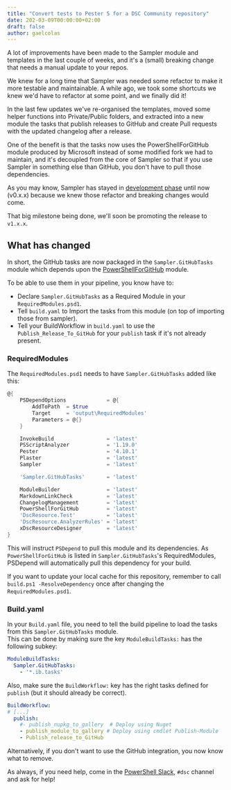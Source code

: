 ```yaml
---
title: "Convert tests to Pester 5 for a DSC Community repository"
date: 202-03-09T00:00:00+02:00
draft: false
author: gaelcolas
---
```


A lot of improvements have been made to the Sampler module and templates in the last couple 
of weeks, and it's a (small) breaking change that needs a manual update to your repos.

We knew for a long time that Sampler was needed some refactor to make it more testable and
maintainable. A while ago, we took some shortcuts we knew we'd have to refactor
at some point, and we finally did it!

In the last few updates we've re-organised the templates, moved some helper functions into Private/Public folders, and extracted into a new module the tasks that publish releases to
GitHub and create Pull requests with the updated changelog after a release.

One of the benefit is that the tasks now uses the PowerShellForGitHub module produced by
Microsoft instead of some modified fork we had to maintain, and it's decoupled from the core
of Sampler so that if you use Sampler in something else than GitHub, you don't have to pull those dependencies.

As you may know, Sampler has stayed in [development phase](https://semver.org/#spec-item-4) 
until now (v0.x.x) because we knew those refactor and breaking changes would come.

That big milestone being done, we'll soon be promoting the release to `v1.x.x`.

## What has changed

In short, the GitHub tasks are now packaged in the `Sampler.GitHubTasks` module which depends upon the [PowerShellForGitHub](https://github.com/microsoft/PowerShellForGitHub/) module.

To be able to use them in your pipeline, you know have to:
- Declare `Sampler.GitHubTasks` as a Required Module in your `RequiredModules.psd1`.
- Tell `build.yaml` to Import the tasks from this module (on top of importing those from sampler).
- Tell your BuildWorkflow in `build.yaml` to use the `Publish_Release_To_GitHub`
 for your `publish` task if it's not already present.

### RequiredModules

The `RequiredModules.psd1` needs to have `Sampler.GitHubTasks` added like this:
```powershell
@{
    PSDependOptions             = @{
        AddToPath  = $true
        Target     = 'output\RequiredModules'
        Parameters = @{}
    }

    InvokeBuild                 = 'latest'
    PSScriptAnalyzer            = '1.19.0'
    Pester                      = '4.10.1'
    Plaster                     = 'latest'
    Sampler                     = 'latest'

    'Sampler.GitHubTasks'       = 'latest'

    ModuleBuilder               = 'latest'
    MarkdownLinkCheck           = 'latest'
    ChangelogManagement         = 'latest'
    PowerShellForGitHub         = 'latest'
    'DscResource.Test'          = 'latest'
    'DscResource.AnalyzerRules' = 'latest'
    xDscResourceDesigner        = 'latest'
}

```

This will instruct `PSDepend` to pull this module and its dependencies.
As `PowerShellForGitHub` is listed in `Sampler.GitHubTasks`'s RequiredModules,
PSDepend will automatically pull this dependency for your build.

If you want to update your local cache for this repository, remember to call
`build.ps1 -ResolveDependency` once after changing the `RequiredModules.psd1`.

### Build.yaml

In your `Build.yaml` file, you need to tell the build pipeline to load the tasks from
this `Sampler.GitHubTasks` module.  
This can be done by making sure the key `ModuleBuildTasks:` has the following subkey:

```yaml
ModuleBuildTasks:
  Sampler.GitHubTasks:
    - '*.ib.tasks'
```

Also, make sure the `BuildWorkflow:` key has the right tasks
defined for `publish` (but it should already be correct).

```yaml
BuildWorkflow:
# [...]
  publish:
    #- publish_nupkg_to_gallery  # Deploy using Nuget
    - publish_module_to_gallery # Deploy using cmdlet Publish-Module
    - Publish_release_to_GitHub
```

Alternatively, if you don't want to use the GitHub integration, you now know what to remove.

As always, if you need help, come in the [PowerShell Slack](https://aka.ms/PSSLACK), `#dsc` channel and ask for help!